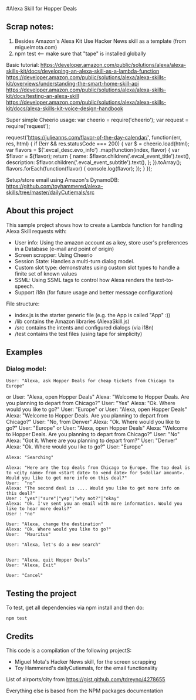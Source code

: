 #Alexa Skill for Hopper Deals

## Scrap notes:
1) Besides Amazon's Alexa Kit Use Hacker News skill as a template (from miguelmota.com)
2) npm test <-- make sure that "tape" is installed globally

Basic tutorial:
https://developer.amazon.com/public/solutions/alexa/alexa-skills-kit/docs/developing-an-alexa-skill-as-a-lambda-function
https://developer.amazon.com/public/solutions/alexa/alexa-skills-kit/overviews/understanding-the-smart-home-skill-api
https://developer.amazon.com/public/solutions/alexa/alexa-skills-kit/docs/testing-an-alexa-skill
https://developer.amazon.com/public/solutions/alexa/alexa-skills-kit/docs/alexa-skills-kit-voice-design-handbook

Super simple Cheerio usage:
  var cheerio = require('cheerio');
  var request = require('request');

  request('https://julieanns.com/flavor-of-the-day-calendar/', function(err, res, html) {
    if (!err && res.statusCode === 200) {
      var $ = cheerio.load(html);
      var flavors = $('.evcal_desc.evo_info')
        .map(function(index, flavor) {
          var $flavor = $(flavor);
          return {
            name: $flavor.children('.evcal_event_title').text(),
            description: $flavor.children('.evcal_event_subtitle').text(),
          };
        }).toArray();
      flavors.forEach(function(flavor) {
        console.log(flavor);
      });
    }
  });

Setup/store email using Amazon's DynamoDB:
https://github.com/toyhammered/alexa-skills/tree/master/dailyCutiemals/src


## About this project
This sample project shows how to create a Lambda function for handling Alexa Skill requests with:

- User info: Using the amazon account as a key, store user's preferences in a Database (e-mail and point of origin)
- Screen scrapper: Using Cheerio
- Session State: Handles a multi-turn dialog model.
- Custom slot type: demonstrates using custom slot types to handle a finite set of known values
- SSML: Using SSML tags to control how Alexa renders the text-to-speech.
- Support i18n (for future usage and better message configuration)

File structure:
- index.js is the starter generic file (e.g. the App is called "App" :))
- /lib contains the Amazon libraries (AlexaSkill.js)
- /src contains the intents and configured dialogs (via i18n)
- /test contains the test files (using tape for simplicity)

## Examples
### Dialog model:
    User: "Alexa, ask Hopper Deals for cheap tickets from Chicago to Europe"
  or
    User:  "Alexa, open Hopper Deals"
    Alexa: "Welcome to Hopper Deals. Are you planning to depart from Chicago?"
    User:  "Yes"
    Alexa: "Ok. Where would you like to go?"
    User:  "Europe"
  or
    User:  "Alexa, open Hopper Deals"
    Alexa: "Welcome to Hopper Deals. Are you planning to depart from Chicago?"
    User:  "No, from Denver"
    Alexa: "Ok. Where would you like to go?"
    User:  "Europe"
  or
    User:  "Alexa, open Hopper Deals"
    Alexa: "Welcome to Hopper Deals. Are you planning to depart from Chicago?"
    User:  "No"
    Alexa: "Got it. Where are you planning to depart from?"
    User:  "Denver"
    Alexa: "Ok. Where would you like to go?"
    User:  "Europe"

    Alexa: "Searching"

    Alexa: "Here are the top deals from Chicago to Europe. The top deal is to <city name> from <start date> to <end date> for $<dollar amount>. Would you like to get more info on this deal?"
    User:  "no"
    Alexa: "The second deal is .... Would you like to get more info on this deal?"
    User : "yes"|"sure"|"yep"|"why not?"|"okay"
    Alexa: "Ok. I've sent you an email with more information. Would you like to hear more deals?"
    User : "no"

    User: "Alexa, change the destination"
    Alexa: "Ok. Where would you like to go?"
    User:  "Mauritus"

    User: "Alexa, let's do a new search"


    User: "Alexa, quit Hopper Deals"
    User: "Alexa, Exit"

    User: "Cancel"

## Testing the project

To test, get all dependencies via npm install and then do:

```
npm test
```

## Credits

This code is a compilation of the following projectS:
- Miguel Mota's Hacker News skill, for the screen scrapping
- Toy Hammered's dailyCutiemals, for the email functionality

List of airports/city from https://gist.github.com/tdreyno/4278655

Everything else is based from the NPM packages documentation
